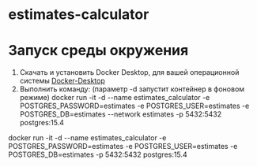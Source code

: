 # estimates-calculator

# Запуск среды окружения

1. Скачать и установить Docker Desktop, для вашей операционной системы [Docker-Desktop](https://www.docker.com/products/docker-desktop/)
2. Выполнить команду:
   (параметр -d запустит контейнер в фоновом режиме)
   docker run -it -d --name estimates_calculator -e POSTGRES_PASSWORD=estimates -e POSTGRES_USER=estimates -e POSTGRES_DB=estimates --network estimates -p 5432:5432 postgres:15.4

docker run -it -d --name estimates_calculator -e POSTGRES_PASSWORD=estimates -e POSTGRES_USER=estimates -e POSTGRES_DB=estimates -p 5432:5432 postgres:15.4
